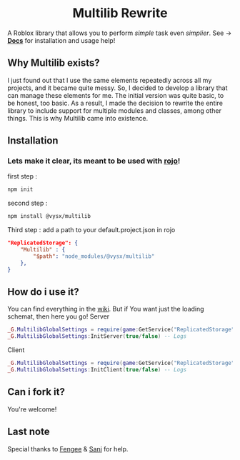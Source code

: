 <div align="center">
  <h1>
    Multilib Rewrite
  </h1>
</div>

A Roblox library that allows you to perform *simple* task even *simplier*. See ->
[**Docs**](https://github.com/opkvysxct/Multilib-Rewrite/wiki/Multilib-Wiki) for installation and usage help!

## Why Multilib exists?
I just found out that I use the same elements repeatedly across all my projects, and it became quite messy. So, I decided to develop a library that can manage these elements for me. The initial version was quite basic, to be honest, too basic. As a result, I made the decision to rewrite the entire library to include support for multiple modules and classes, among other things. This is why Multilib came into existence.

## Installation
### Lets make it clear, its meant to be used with [rojo](https://rojo.space/)!
first step :
```bash
npm init
```
second step :
```bash
npm install @vysx/multilib
```
Third step :
add a path to your default.project.json in rojo
```json
"ReplicatedStorage": {
	"Multilib" : {
		"$path": "node_modules/@vysx/multilib"
	},
}
```

## How do i use it?
You can find everything in the [wiki](https://github.com/opkvysxct/Multilib-Rewrite/wiki/Multilib-Wiki).
But if You want just the loading schemat, then here you go!
Server
```lua
_G.MultilibGlobalSettings = require(game:GetService("ReplicatedStorage").Multilib)
_G.MultilibGlobalSettings:InitServer(true/false) -- Logs
```
Client
```lua
_G.MultilibGlobalSettings = require(game:GetService("ReplicatedStorage").Multilib)
_G.MultilibGlobalSettings:InitClient(true/false) -- Logs
```

## Can i fork it?
You're welcome!

## Last note
Special thanks to [Fengee](https://github.com/NiceAssasin123) & [Sani](https://github.com/AlwaysSunnySani) for help.
